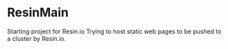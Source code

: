 # ResinMain
Starting project for Resin.io
Trying to host static web pages to be pushed to a cluster by Resin.io.
